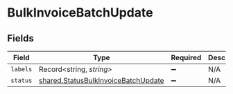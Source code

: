 # BulkInvoiceBatchUpdate


## Fields

| Field                                                                                      | Type                                                                                       | Required                                                                                   | Description                                                                                |
| ------------------------------------------------------------------------------------------ | ------------------------------------------------------------------------------------------ | ------------------------------------------------------------------------------------------ | ------------------------------------------------------------------------------------------ |
| `labels`                                                                                   | Record<string, *string*>                                                                   | :heavy_minus_sign:                                                                         | N/A                                                                                        |
| `status`                                                                                   | [shared.StatusBulkInvoiceBatchUpdate](../../models/shared/statusbulkinvoicebatchupdate.md) | :heavy_minus_sign:                                                                         | N/A                                                                                        |